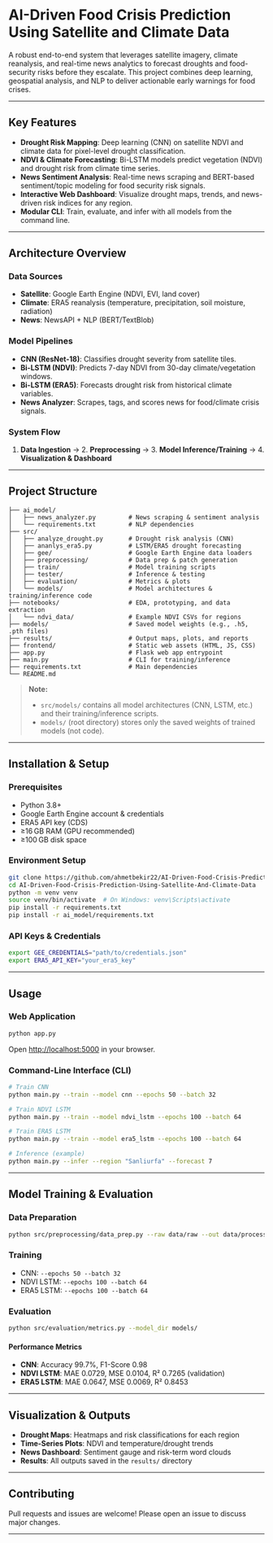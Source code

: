 # AI-Driven Food Crisis Prediction Using Satellite and Climate Data

A robust end-to-end system that leverages satellite imagery, climate reanalysis, and real-time news analytics to forecast droughts and food-security risks before they escalate. This project combines deep learning, geospatial analysis, and NLP to deliver actionable early warnings for food crises.

---

##  Key Features

- **Drought Risk Mapping**: Deep learning (CNN) on satellite NDVI and climate data for pixel-level drought classification.
- **NDVI & Climate Forecasting**: Bi-LSTM models predict vegetation (NDVI) and drought risk from climate time series.
- **News Sentiment Analysis**: Real-time news scraping and BERT-based sentiment/topic modeling for food security risk signals.
- **Interactive Web Dashboard**: Visualize drought maps, trends, and news-driven risk indices for any region.
- **Modular CLI**: Train, evaluate, and infer with all models from the command line.

---

##  Architecture Overview

### Data Sources
- **Satellite**: Google Earth Engine (NDVI, EVI, land cover)
- **Climate**: ERA5 reanalysis (temperature, precipitation, soil moisture, radiation)
- **News**: NewsAPI + NLP (BERT/TextBlob)

### Model Pipelines
- **CNN (ResNet-18)**: Classifies drought severity from satellite tiles.
- **Bi-LSTM (NDVI)**: Predicts 7-day NDVI from 30-day climate/vegetation windows.
- **Bi-LSTM (ERA5)**: Forecasts drought risk from historical climate variables.
- **News Analyzer**: Scrapes, tags, and scores news for food/climate crisis signals.

### System Flow
1. **Data Ingestion** → 2. **Preprocessing** → 3. **Model Inference/Training** → 4. **Visualization & Dashboard**

---

##  Project Structure

```
├── ai_model/
│   ├── news_analyzer.py         # News scraping & sentiment analysis
│   └── requirements.txt         # NLP dependencies
├── src/
│   ├── analyze_drought.py       # Drought risk analysis (CNN)
│   ├── ananlys_era5.py          # LSTM/ERA5 drought forecasting
│   ├── gee/                     # Google Earth Engine data loaders
│   ├── preprocessing/           # Data prep & patch generation
│   ├── train/                   # Model training scripts
│   ├── tester/                  # Inference & testing
│   ├── evaluation/              # Metrics & plots
│   └── models/                  # Model architectures & training/inference code
├── notebooks/                   # EDA, prototyping, and data extraction
│   └── ndvi_data/               # Example NDVI CSVs for regions
├── models/                      # Saved model weights (e.g., .h5, .pth files)
├── results/                     # Output maps, plots, and reports
├── frontend/                    # Static web assets (HTML, JS, CSS)
├── app.py                       # Flask web app entrypoint
├── main.py                      # CLI for training/inference
├── requirements.txt             # Main dependencies
└── README.md
```

> **Note:**
> - `src/models/` contains all model architectures (CNN, LSTM, etc.) and their training/inference scripts.
> - `models/` (root directory) stores only the saved weights of trained models (not code).

---

## Installation & Setup

### Prerequisites
- Python 3.8+
- Google Earth Engine account & credentials
- ERA5 API key (CDS)
- ≥16 GB RAM (GPU recommended)
- ≥100 GB disk space

### Environment Setup
```bash
git clone https://github.com/ahmetbekir22/AI-Driven-Food-Crisis-Prediction.git
cd AI-Driven-Food-Crisis-Prediction-Using-Satellite-And-Climate-Data
python -m venv venv
source venv/bin/activate  # On Windows: venv\Scripts\activate
pip install -r requirements.txt
pip install -r ai_model/requirements.txt
```

### API Keys & Credentials
```bash
export GEE_CREDENTIALS="path/to/credentials.json"
export ERA5_API_KEY="your_era5_key"
```

---

##  Usage

### Web Application
```bash
python app.py
```
Open [http://localhost:5000](http://localhost:5000) in your browser.

### Command-Line Interface (CLI)
```bash
# Train CNN
python main.py --train --model cnn --epochs 50 --batch 32

# Train NDVI LSTM
python main.py --train --model ndvi_lstm --epochs 100 --batch 64

# Train ERA5 LSTM
python main.py --train --model era5_lstm --epochs 100 --batch 64

# Inference (example)
python main.py --infer --region "Sanliurfa" --forecast 7
```

---

##  Model Training & Evaluation

### Data Preparation
```bash
python src/preprocessing/data_prep.py --raw data/raw --out data/processed
```

### Training
- CNN: `--epochs 50 --batch 32`
- NDVI LSTM: `--epochs 100 --batch 64`
- ERA5 LSTM: `--epochs 100 --batch 64`

### Evaluation
```bash
python src/evaluation/metrics.py --model_dir models/
```

#### Performance Metrics
- **CNN**: Accuracy 99.7%, F1-Score 0.98
- **NDVI LSTM**: MAE 0.0729, MSE 0.0104, R² 0.7265 (validation)
- **ERA5 LSTM**: MAE 0.0647, MSE 0.0069, R² 0.8453

---

##  Visualization & Outputs
- **Drought Maps**: Heatmaps and risk classifications for each region
- **Time-Series Plots**: NDVI and temperature/drought trends
- **News Dashboard**: Sentiment gauge and risk-term word clouds
- **Results**: All outputs saved in the `results/` directory

---

##  Contributing
Pull requests and issues are welcome! Please open an issue to discuss major changes.

---
